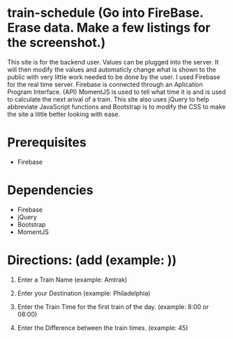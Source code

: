# train-schedule (Go into FireBase. Erase data. Make a few listings for the screenshot.)

This site is for the backend user. Values can be plugged into the server. It will then modify the values and automaticly change what is shown to the public with very little work needed to be done by the user. I used Firebase for the real time server. Firebase is connected through an Aplication Program Interface. (API) MomentJS is used to tell what time it is and is used to calculate the next arival of a train. This site also uses jQuery to help abbreviate JavaScript functions and Bootstrap is to modify the CSS to make the site a little better looking with ease. 


# Prerequisites

* Firebase


# Dependencies

* Firebase
* jQuery
* Bootstrap
* MomentJS


# Directions: (add (example: ))

1. Enter a Train Name (example: Amtrak)

2. Enter your Destination (example: Philadelphia)

3. Enter the Train Time for the first train of the day. (example: 8:00 or 08:00)

4. Enter the Difference between the train times. (example: 45)
